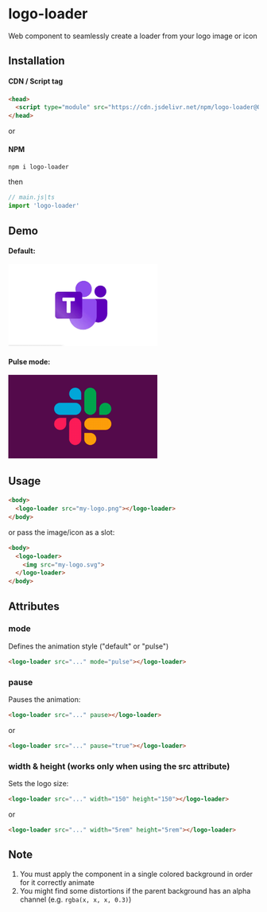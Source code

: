 # logo-loader

Web component to seamlessly create a loader from your logo image or icon

## Installation

#### CDN / Script tag

```HTML
<head>
  <script type="module" src="https://cdn.jsdelivr.net/npm/logo-loader@0.1.1/dist/logoLoader.esm.min.js"></script>
</head>
```

or

#### NPM

```
npm i logo-loader
```

then

```JavaScript
// main.js|ts
import 'logo-loader'
```

## Demo

#### Default:

<img src="demo/logo-loader-demo-default.gif" alt="Logo Loader Demo - Default Mode" width="300px" />

#### Pulse mode:

<img src="demo/logo-loader-demo-pulse-mode.gif" alt="Logo Loader Demo - Pulse Mode" width="300px" />

## Usage

```HTML
<body>
  <logo-loader src="my-logo.png"></logo-loader>
</body>
```

or pass the image/icon as a slot:

```HTML
<body>
  <logo-loader>
    <img src="my-logo.svg">
  </logo-loader>
</body>
```

## Attributes

### mode

Defines the animation style ("default" or "pulse")

```HTML
<logo-loader src="..." mode="pulse"></logo-loader>
```

### pause

Pauses the animation:

```HTML
<logo-loader src="..." pause></logo-loader>
```

or

```HTML
<logo-loader src="..." pause="true"></logo-loader>
```

### width & height (works only when using the src attribute)

Sets the logo size:

```HTML
<logo-loader src="..." width="150" height="150"></logo-loader>
```

or

```HTML
<logo-loader src="..." width="5rem" height="5rem"></logo-loader>
```

## Note

1. You must apply the component in a single colored background in order for it correctly animate
2. You might find some distortions if the parent background has an alpha channel (e.g. `rgba(x, x, x, 0.3)`)